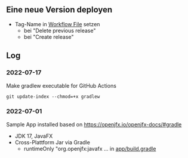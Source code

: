 

## Eine neue Version deployen

- Tag-Name in [Workflow File](.github/workflows/gradle_build.yml) setzen
    - bei "Delete previous release"
    - bei "Create release"



## Log





### 2022-07-17

Make gradlew executable for GitHub Actions

``git update-index --chmod=+x gradlew``

### 2022-07-01

Sample App installed based on https://openjfx.io/openjfx-docs/#gradle

* JDK 17, JavaFX
* Cross-Plattform Jar via Gradle 
    * runtimeOnly "org.openjfx:javafx ... in [app/build.gradle](app/build.gradle)


